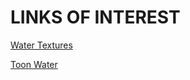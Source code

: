 # LINKS OF INTEREST
[Water Textures](https://discussions.unity.com/t/generating-water-textures-with-perlin-noise/401228)

[Toon Water](https://danielpokladek.wordpress.com/2020/03/24/toon-water-shader-perlin-noise-animation-foam/)

